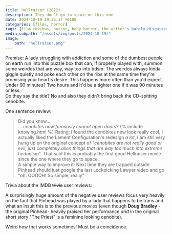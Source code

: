 ```yaml
---
title: Hellraiser (2022)
description: They don't go to space on this one
date: 2024-10-19 19:36:17 +0100
categories: [films, horror]
tags: [film reviews, horror, body horror, the writer's barely-disguised fetish, high heels and leather, spooktober 2024, they don't say the title]
media_subpath: "/assets/img/posts/2024-10-19/"
image:
    path: "hellraiser.png"
---
```

<span class="reviewsection">Premise:</span> A lady struggling with addiction and some of the dumbest people on earth run into this puzzle box that can, if properly played with, summon some weirdos that are way, way too into bdsm. The weirdos always kinda giggle quietly and poke each other on the ribs at the same time they're promising your heart's desire. This happens more often than you'd expect.<br/>
<span class="reviewsection">Under 90 minutes?</span> Two hours and it'd be a tighter one if it was 90 minutes or less.<br/>
<span class="reviewsection">Do they say the title?</span> No and also they didn't bring back the CD-spitting cenobite.

<span class="reviewsection">One sentence review:</span><br/>
> Did you know...<br/>
> ... *cenobites now famously cannot open doors*?
{% include knowing.html %}
<span class="reviewsection">Rating:</span> I found the cenobites new look really cool, I actually liked the Lament Configuration's redesign *a lot*, I am still very hung up on the original concept of "*cenobites are not really good or evil, just completely alien things that are way too much into extreme hedonism*". That said this is probably the first good Hellraiser movie since the one where they go to space.<br/>
<span class="reviewsection">A simple way to improve it:</span> Next time they are trapped outside Pinhead should just google the last Lockpicking Lawyer video and go "oh. OOOOH! So simple, really"

<span class="reviewsection">Trivia about the IMDB ~~trivia~~ user reviews:</span>

A surprisingly huge amount of the negative user reviews focus very heavily on the fact that Pinhead was played by a lady that happens to be trans and what an insult this is to the previous movies (even though **Doug Bradley** -the original Pinhead- heavily praised her performance *and* in the original short story "The Priest" is a feminine looking cenobite).

Weird how that works sometimes! Must be a coincidence.